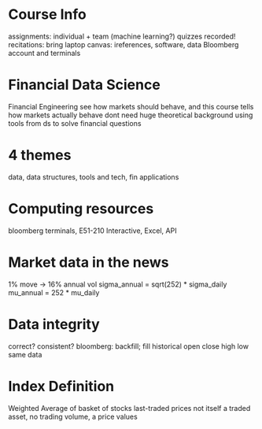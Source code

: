 # Course Info
assignments: individual + team (machine learning?)
quizzes
recorded!
recitations: bring laptop
canvas: ireferences, software, data
Bloomberg account and terminals


# Financial Data Science
Financial Engineering see how markets should behave, and this course tells how markets actually behave
dont need huge theoretical background
using tools from ds to solve financial questions

# 4 themes
data, data structures, tools and tech, fin applications

# Computing resources
bloomberg terminals, E51-210
Interactive, Excel, API

# Market data in the news
1% move -> 16% annual vol
sigma_annual = sqrt(252) * sigma_daily
mu_annual = 252 * mu_daily

# Data integrity
correct? consistent?
bloomberg: backfill; fill historical open close high low same data

# Index Definition
Weighted Average of basket of stocks
last-traded prices
not itself a traded asset, no trading volume, a price values

